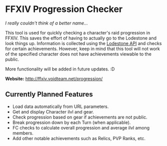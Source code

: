 FFXIV Progression Checker
=========================

*I really couldn't think of a better name...*

This tool is used for quickly checking a character's raid progression in FFXIV. This saves the effort of having to actually go to the Lodestone and look things up. Information is collected using the [Lodestone API](https://github.com/viion/XIVPads-LodestoneAPI) and checks for certain achievements. However, keep in mind that this tool will not work of the specified character does not have achievements viewable to the public.

More functionality will be added in future updates. :D

**Website:** http://ffxiv.voidteam.net/progression/

Currently Planned Features
--------------------------

 - Load data automatically from URL parameters.
 - Get and display Character ilvl and gear.
 - Check progression based on gear if achievements are not public.
 - Break progression down by each Turn (when applicable).
 - FC checks to calculate overall progression and average ilvl among members.
 - Add other notable achievements such as Relics, PVP Ranks, etc.